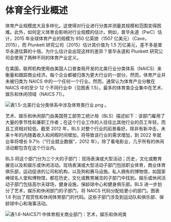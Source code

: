 # 体育全行业概述

体育产业规模庞大且多样化。这使得对行业进行分类并测量其规模和范围变得困难。此外，如何定义体育会影响对行业规模的估计。例如，普华永道（PwC）估计，2015 年全球体育产业的规模为 950 亿英镑（1507 亿美元）（Cave，2015），而 Plunkett 研究公司（2015）估计其价值为 1.5 万亿美元，差不多是普华永道估算的十倍。为什么估计会出现这样的差异？普华永道和 Plunkett 研究公司会使用了两种不同的体育产业定义。

在美国，联邦机构使用由美国人口普查局开发的北美行业分类体系（NAICS）来衡量和跟踪商业经济。每个企业都被归类为更大行业的一部分。然而，体育产业并未被归类为 NAICS 中的一个任何一个行业。然而，通常认为体育产业分散在 NAICS 中的至少 12 个不同行业中（见图表 1.5）。最多的体育类企业集中在艺术、娱乐和休闲领域（NAICS 71）。

![表1.5-北美行业分类体系中涉及体育类行业.png](https://pkuzzq-image.oss-cn-beijing.aliyuncs.com/表1.5-北美行业分类体系中涉及体育类行业.png) 。

艺术、娱乐和休闲部门由美国劳工部劳工统计局（BLS）描述如下：该部门雇用了大量的季节性和兼职工作者；在这个行业工作的人往往比其他行业的员工年轻，而且工资相对较低。截至 2012 年，BLS 对整个行业的前景看好。除非有新冲击，未来十年的内随着收入和闲暇时间增加，将导致该行业的需求增加，到 2022 年就业率将增长 9.7％（“行业就业数据”，2012 年）。除了看电影业，几乎所有的休闲活动都包含在这个行业内。

BLS 将这个部门分为三个大的子部门：现场表演或大型活动；历史，文化或教育展览以及和娱乐或休闲活动。现场表演或大型活动子部门包括职业体育，商业体育俱乐部，运动促进的公司和机构，以及狗和赛马设施。私人拥有的博物馆，如国家棒球名人堂和博物馆，都在历史，文化或教育展览的子部门中找到。娱乐或休闲活动子部门包括高尔夫球场，健身设施，保龄球中心和健身俱乐部。BLS 进一步划分了艺术，娱乐和休闲部门的子部门，将 NAICS 代码分配给更小的部门。图表 1.6 列出了观赏性和休闲体育部门的代码。这些子部门涉及到运动队和俱乐部、保龄球中心和海事活动。

![表1.6-NAICS71 中体育相关商业部门：艺术，娱乐和休闲类](https://pkuzzq-image.oss-cn-beijing.aliyuncs.com/表1.6-NAICS71中体育相关商业部门：艺术，娱乐和休闲类.png)
